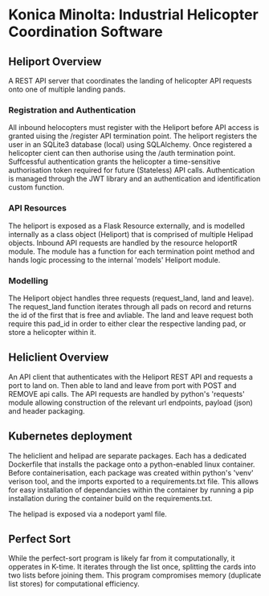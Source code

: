 # Konica Minolta: Industrial Helicopter Coordination Software  

## Heliport Overview

A REST API server that coordinates the landing of helicopter API requests onto one of multiple landing pands. 

### Registration and Authentication

All inbound helocopters must register with the Heliport before API access is granted uising the /register API termination point. The heliport registers the user in an SQLite3 database (local) using SQLAlchemy. Once registered a helicopter cient can then authorise using the /auth termination point. Suffcessful authentication grants the helicopter a time-sensitive authorisation token required for future (Stateless) API calls. Authentication is managed through the JWT library and an authentication and identification custom function. 

### API Resources

The heliport is exposed as a Flask Resource externally, and is modelled internally as a class object (Heliport) that is comprised of multiple Helipad objects. Inbound API requests are handled by the resource heloportR module. The module has a function for each termination point method and hands logic processing to the internal 'models' Heliport module.  

### Modelling

The Heliport object handles three requests (request_land, land and leave). The request_land function iterates through all pads on record and returns the id of the first that is free and avliable. The land and leave request both require this pad_id in order to either clear the respective landing pad, or store a helicopter within it. 

## Heliclient Overview

An API client that authenticates with the Heliport REST API and requests a port to land on. Then able to land and leave from port with POST and REMOVE api calls. The API requests are handled by python's 'requests' module allowing construction of the relevant url endpoints, payload (json) and header packaging. 

## Kubernetes deployment

The heliclient and helipad are separate packages. Each has a dedicated Dockerfile that installs the package onto a python-enabled linux container. Before containerisation, each package was created within python's 'venv' verison tool, and the imports exported to a requirements.txt file. This allows for easy installation of dependancies within the container by running a pip installation during the container build on the requirements.txt. 

The helipad is exposed via a nodeport yaml file. 

## Perfect Sort 

While the perfect-sort program is likely far from it computationally, it opperates in K-time. It iterates through the list once, splitting the cards into two lists before joining them. This program compromises memory (duplicate list stores) for computational efficiency. 



